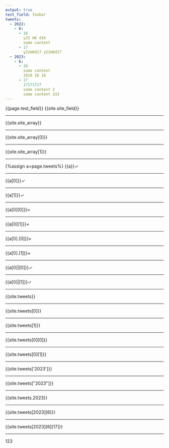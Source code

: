 ```yaml
---
output: true
test_field: foobar
tweets:
  - 2022:
    - 6:
      - 16
        y22 m6 d16
        some content
      - 17
        y22m6d17 y22m6d17
  - 2023:
    - 6:
      - 16
        some content
        1616 16 16
      - 17
        17171717
        some content 2
        some content 333
---
```

{{page.test_field}}
{{site.site_field}}

---
{{site.site_array}}

---
{{site.site_array[0]}}

---
{{site.site_array[1]}}

---
{%assign a=page.tweets%}
{{a}}✓

---
{{a[0]}}✓

---
{{a[1]}}✓

---
{{a[0][0]}}×

---
{{a[0][1]}}×

---
{{a[0].[0]}}×

---
{{a[0].[1]}}×

---
{{a[0]|[0]}}✓

---
{{a[0]|[1]}}✓

---
{{site.tweets}}

---
{{site.tweets[0]}}

---
{{site.tweets[1]}}

---
{{site.tweets[0][0]}}

---
{{site.tweets[0][1]}}

---
{{site.tweets['2023']}}

---
{{site.tweets["2023"]}}

---
{{site.tweets.2023}}

---
{{site.tweets[2023][6]}}

---
{{site.tweets[2023][6][17]}}

---
123
